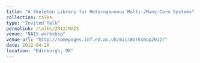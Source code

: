 ```yaml
---
title: "A Skeleton Library for Heterogeneous Multi-/Many-Core Systems"
collection: talks
type: "Invited Talk"
permalink: /talks/2012/NAIS
venue: "NAIS workshop"
venue-url: "http://homepages.inf.ed.ac.uk/mic/Workshop2012/"
date: 2012-04-20
location: "Edinburgh, UK"
---
```

